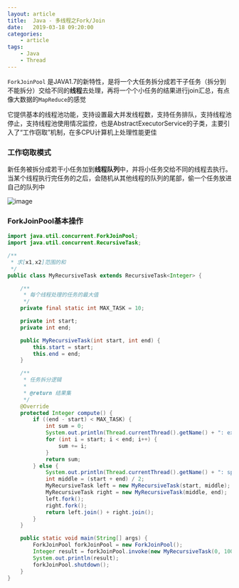 ```yaml
---
layout: article
title:	Java - 多线程之Fork/Join
date:	2019-03-18 09:20:00
categories:
    - article
tags:
    - Java
    - Thread
---
```


`ForkJoinPool` 是JAVA1.7的新特性，是将一个大任务拆分成若干子任务（拆分到不能拆分）交给不同的**线程**去处理，再将一个个小任务的结果进行join汇总，有点像大数据的`MapReduce`的感觉

它提供基本的线程池功能，支持设置最大并发线程数，支持任务排队，支持线程池停止，支持线程池使用情况监控，也是AbstractExecutorService的子类，主要引入了“工作窃取”机制，在多CPU计算机上处理性能更佳

### 工作窃取模式

新任务被拆分成若干小任务加到**线程队列**中，并将小任务交给不同的线程去执行。当某个线程执行完任务的之后，会随机从其他线程的队列的尾部，偷一个任务放进自己的队列中

![image](https://user-images.githubusercontent.com/29170657/54501401-0caf1680-4960-11e9-8992-c2a17c2288ee.png)

### ForkJoinPool基本操作

~~~java
import java.util.concurrent.ForkJoinPool;
import java.util.concurrent.RecursiveTask;

/**
 * 求[x1,x2]范围的和
 */
public class MyRecursiveTask extends RecursiveTask<Integer> {

    /**
     * 每个线程处理的任务的最大值
     */
    private final static int MAX_TASK = 10;

    private int start;
    private int end;

    public MyRecursiveTask(int start, int end) {
        this.start = start;
        this.end = end;
    }

    /**
     * 任务拆分逻辑
     *
     * @return 结果集
     */
    @Override
    protected Integer compute() {
        if ((end - start) < MAX_TASK) {
            int sum = 0;
            System.out.println(Thread.currentThread().getName() + ": execute " + start + " - " + end + " task");
            for (int i = start; i < end; i++) {
                sum += i;
            }
            return sum;
        } else {
            System.out.println(Thread.currentThread().getName() + ": split " + start + "-" + end + " task");
            int middle = (start + end) / 2;
            MyRecursiveTask left = new MyRecursiveTask(start, middle);
            MyRecursiveTask right = new MyRecursiveTask(middle, end);
            left.fork();
            right.fork();
            return left.join() + right.join();
        }
    }

    public static void main(String[] args) {
        ForkJoinPool forkJoinPool = new ForkJoinPool();
        Integer result = forkJoinPool.invoke(new MyRecursiveTask(0, 1000000));
        System.out.println(result);
        forkJoinPool.shutdown();
    }
}
~~~
